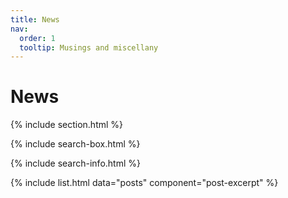 ```yaml
---
title: News
nav:
  order: 1
  tooltip: Musings and miscellany
---
```


# News

{% include section.html %}

{% include search-box.html %}

<!-- {% include tags.html tags=site.tags %} -->

{% include search-info.html %}

{% include list.html data="posts" component="post-excerpt" %}
